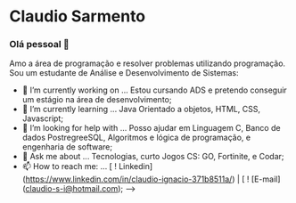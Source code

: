 
# Claudio Sarmento

### Olá pessoal 👋

Amo a área de programação e resolver problemas utilizando programação.
Sou um estudante de Análise e Desenvolvimento de Sistemas:

- 🔭 I’m currently working on ... Estou cursando ADS e pretendo conseguir um estágio na área de desenvolvimento;
- 🌱 I’m currently learning ... Java Orientado a objetos, HTML, CSS, Javascript;
- 🤔 I’m looking for help with ... Posso ajudar em Linguagem C, Banco de dados PostregreeSQL, Algoritmos e lógica de programação, e engenharia de software;
- 💬 Ask me about ... Tecnologias, curto Jogos CS: GO, Fortinite, e Codar;
- 📫 How to reach me: ... [ ! Linkedin] (https://www.linkedin.com/in/claudio-ignacio-371b8511a/) | [ ! [E-mail] (claudio-s-i@hotmail.com);
-->
